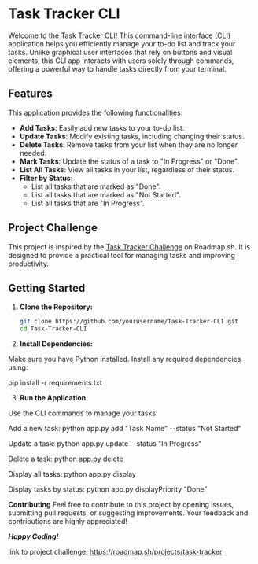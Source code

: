 # Task Tracker CLI

Welcome to the Task Tracker CLI! This command-line interface (CLI) application helps you efficiently manage your to-do list and track your tasks. Unlike graphical user interfaces that rely on buttons and visual elements, this CLI app interacts with users solely through commands, offering a powerful way to handle tasks directly from your terminal.

## Features

This application provides the following functionalities:

- **Add Tasks**: Easily add new tasks to your to-do list.
- **Update Tasks**: Modify existing tasks, including changing their status.
- **Delete Tasks**: Remove tasks from your list when they are no longer needed.
- **Mark Tasks**: Update the status of a task to "In Progress" or "Done".
- **List All Tasks**: View all tasks in your list, regardless of their status.
- **Filter by Status**:
  - List all tasks that are marked as "Done".
  - List all tasks that are marked as "Not Started".
  - List all tasks that are "In Progress".

## Project Challenge

This project is inspired by the [Task Tracker Challenge](https://roadmap.sh/projects/task-tracker) on Roadmap.sh. It is designed to provide a practical tool for managing tasks and improving productivity.

## Getting Started

1. **Clone the Repository:**

   ```bash
   git clone https://github.com/yourusername/Task-Tracker-CLI.git
   cd Task-Tracker-CLI
2. **Install Dependencies:**

  Make sure you have Python installed. Install any required dependencies using:
  
  pip install -r requirements.txt

3. **Run the Application:**

  Use the CLI commands to manage your tasks:

  Add a new task:
  python app.py add "Task Name" --status "Not Started"
  
  Update a task:
  python app.py update <index> --status "In Progress"
  
  Delete a task:
  python app.py delete <index>
  
  Display all tasks:
  python app.py display
  
  Display tasks by status:
  python app.py displayPriority "Done"
  
  **Contributing**
  Feel free to contribute to this project by opening issues, submitting pull requests, or suggesting improvements. Your feedback and contributions are highly appreciated!

***Happy Coding!***

link to project challenge: https://roadmap.sh/projects/task-tracker
